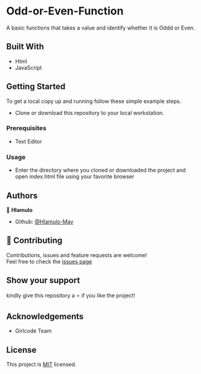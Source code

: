 # Odd-or-Even-Function

A basic functions that takes a value and identify whether it is Oddd or Even.

## Built With
- Html
- JavaScript

## Getting Started

To get a local copy up and running follow these simple example steps.
- Clone or download this repository to your local workstation.

### Prerequisites
- Text Editor 

### Usage
- Enter the directory where you cloned or downloaded the project and open index.html file using your favorite browser

## Authors
:bust_in_silhouette: **Hlamulo**
- Github: [@Hlamulo-Mav](https://github.com/Hlamulo-Mav)  

## :handshake: Contributing
Contributions, issues and feature requests are welcome! <br />
Feel free to check the [issues page](https://github.com/Hlamulo-Mav/Odd-or-Even-Function/issues)

## Show your support

kindly give this repository a :star: if you like the project!

## Acknowledgements
- Girlcode Team  

## License

This project is [MIT](https://github.com/Hlamulo-Mav/Odd-or-Even-Function/commit/aadc3f866f53583f653c41d481aef8e76cab126a) licensed.